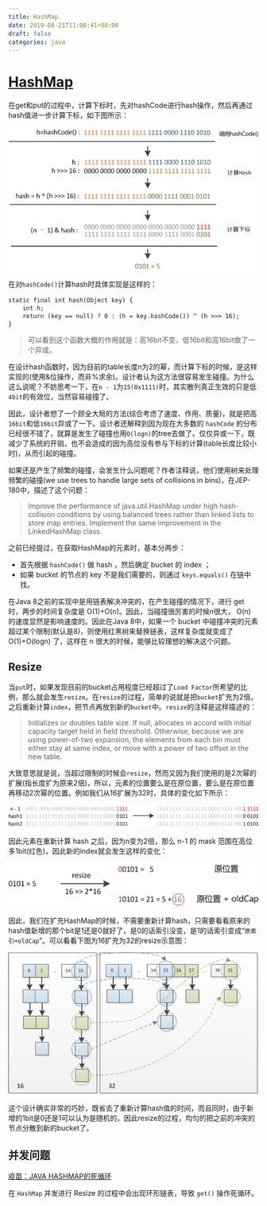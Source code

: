 ```yaml
---
title: HashMap
date: 2019-08-21T11:00:41+08:00
draft: false
categories: java
---
```


# [HashMap](https://yikun.github.io/2015/04/01/Java-HashMap%E5%B7%A5%E4%BD%9C%E5%8E%9F%E7%90%86%E5%8F%8A%E5%AE%9E%E7%8E%B0/)

在get和put的过程中，计算下标时，先对hashCode进行hash操作，然后再通过hash值进一步计算下标，如下图所示：

![](images/2-HashMap-4d03d.png)

在对`hashCode()`计算hash时具体实现是这样的：

```
static final int hash(Object key) {
    int h;
    return (key == null) ? 0 : (h = key.hashCode()) ^ (h >>> 16);
}
```
> 可以看到这个函数大概的作用就是：高16bit不变，低16bit和高16bit做了一个异或。

在设计hash函数时，因为目前的table长度n为2的幂，而计算下标的时候，是这样实现的(使用&位操作，而非%求余)。设计者认为这方法很容易发生碰撞。为什么这么说呢？不妨思考一下，在`n - 1`为`15(0x1111)`时，其实散列真正生效的只是低`4bit`的有效位，当然容易碰撞了。

因此，设计者想了一个顾全大局的方法(综合考虑了速度、作用、质量)，就是把高`16bit`和低`16bit`异或了一下。设计者还解释到因为现在大多数的 `hashCode` 的分布已经很不错了，就算是发生了碰撞也用`O(logn)`的tree去做了。仅仅异或一下，既减少了系统的开销，也不会造成的因为高位没有参与下标的计算(table长度比较小时)，从而引起的碰撞。

如果还是产生了频繁的碰撞，会发生什么问题呢？作者注释说，他们使用树来处理频繁的碰撞(we use trees to handle large sets of collisions in bins)，在JEP-180中，描述了这个问题：

>Improve the performance of java.util.HashMap under high hash-collision conditions by using balanced trees rather than linked lists to store map entries. Implement the same improvement in the LinkedHashMap class.

之前已经提过，在获取HashMap的元素时，基本分两步：

  - 首先根据 `hashCode()` 做 hash ，然后确定 bucket 的 index ；
  - 如果 bucket 的节点的 key 不是我们需要的，则通过 `keys.equals()` 在链中找。

在Java 8之前的实现中是用链表解决冲突的，在产生碰撞的情况下，进行 get 时，两步的时间复杂度是 <katex>O(1)+O(n)<katex>。因此，当碰撞很厉害的时候n很大， <katex>O(n)<katex> 的速度显然是影响速度的。因此在Java 8中，如果一个 bucket 中碰撞冲突的元素超过某个限制(默认是8)，则使用红黑树来替换链表，这样复杂度就变成了 <katex>O(1)+O(logn)<katex> 了，这样在 n 很大的时候，能够比较理想的解决这个问题。

## Resize

当`put`时，如果发现目前的bucket占用程度已经超过了`Load Factor`所希望的比例，那么就会发生`resize`。在`resize`的过程，简单的说就是把`bucket`扩充为2倍，之后重新计算`index`，把节点再放到新的`bucket`中。`resize`的注释是这样描述的：

> Initializes or doubles table size. If null, allocates in accord with initial capacity target held in field threshold. Otherwise, because we are using power-of-two expansion, the elements from each bin must either stay at same index, or move with a power of two offset in the new table.

大致意思就是说，当超过限制的时候会`resize`，然而又因为我们使用的是2次幂的扩展(指长度扩为原来2倍)，所以，元素的位置要么是在原位置，要么是在原位置再移动2次幂的位置。例如我们从16扩展为32时，具体的变化如下所示：

![](images/2-HashMap-7bdc9.png)

因此元素在重新计算 hash 之后，因为n变为2倍，那么 n-1 的 mask 范围在高位多1bit(红色)，因此新的index就会发生这样的变化：

![](images/2-HashMap-03719.png)

因此，我们在扩充HashMap的时候，不需要重新计算hash，只需要看看原来的hash值新增的那个bit是1还是0就好了，是0的话索引没变，是1的话索引变成“`原索引+oldCap`”。可以看看下图为16扩充为32的resize示意图：

![](images/2-HashMap-4fb68.png)

这个设计确实非常的巧妙，既省去了重新计算hash值的时间，而且同时，由于新增的1bit是0还是1可以认为是随机的，因此resize的过程，均匀的把之前的冲突的节点分散到新的bucket了。

## 并发问题

[疫苗：JAVA HASHMAP的死循环](https://coolshell.cn/articles/9606.html)

在 `HashMap` 并发进行 Resize 的过程中会出现环形链表，导致 `get()` 操作死循环。
